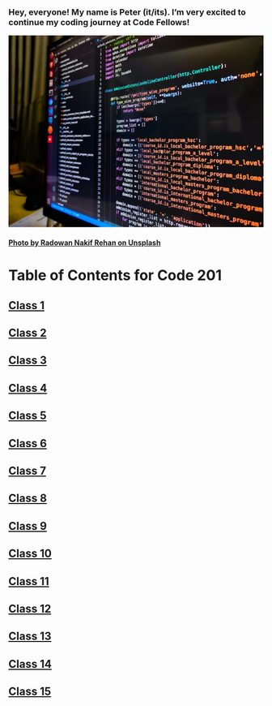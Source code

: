 ### Hey, everyone! My name is Peter (it/its). I’m very excited to continue my coding journey at Code Fellows!

![Computer screen](/images/code_201_readme.jpg)

#### [Photo by Radowan Nakif Rehan on Unsplash](https://unsplash.com/photos/cYyqhdbJ9TI?utm_source=unsplash&utm_medium=referral&utm_content=creditShareLink)
  

# Table of Contents for Code 201

## [Class 1](reading_notes_201_class_1.md)

## [Class 2](reading_notes_201_class_2.md)

## [Class 3](reading_notes_201_class_3.md)

## [Class 4](reading_notes_201_class_4.md)

## [Class 5](reading_notes_201_class_5.md)

## [Class 6](reading_notes_201_class_6.md)

## [Class 7](reading_notes_201_class_7.md)

## [Class 8](reading_notes_201_class_8.md)

## [Class 9](reading_notes_201_class_9.md)

## [Class 10](reading_notes_201_class_10.md)

## [Class 11](reading_notes_201_class_11.md)

## [Class 12](reading_notes_201_class_12.md)

## [Class 13](reading_notes_201_class_13.md)

## [Class 14](reading_notes_201_class_14.md)

## [Class 15](reading_notes_201_class_15.md)
